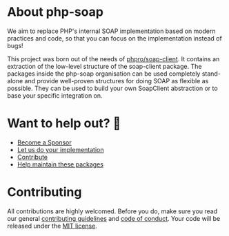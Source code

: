 # About php-soap

We aim to replace PHP's internal SOAP implementation based on modern practices and code, so that you can focus on the implementation instead of bugs!

This project was born out of the needs of [phpro/soap-client](https://github.com/phpro/soap-client).
It contains an extraction of the low-level structure of the soap-client package.
The packages inside the php-soap organisation can be used completely stand-alone and provide well-proven structures for doing SOAP as flexible as possible.
They can be used to build your own SoapClient abstraction or to base your specific integration on.


# Want to help out? 💚

- [Become a Sponsor](https://github.com/php-soap/.github/blob/main/HELPING_OUT.md#sponsor)
- [Let us do your implementation](https://github.com/php-soap/.github/blob/main/HELPING_OUT.md#let-us-do-your-implementation)
- [Contribute](https://github.com/php-soap/.github/blob/main/HELPING_OUT.md#contribute)
- [Help maintain these packages](https://github.com/php-soap/.github/blob/main/HELPING_OUT.md#maintain)

# Contributing

All contributions are highly welcomed. Before you do, make sure you read our general [contributing guidelines](https://github.com/php-soap/.github/blob/main/CONTRIBUTING.md) and [code of conduct](https://github.com/php-soap/.github/blob/main/CODE_OF_CONDUCT.md).
Your code will be released under the [MIT license](https://github.com/php-soap/.github/blob/main/LICENSE).
